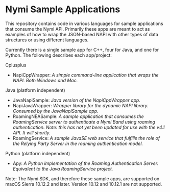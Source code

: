 # Nymi Sample Applications

This repository contains code in various languages for sample applications that consume the Nymi API.  Primarily these apps are meant to act as examples of how to wrap the JSON-based NAPI with other types of data structures or using different languages.

Currently there is a single sample app for C++, four for Java, and one for Python. The following describes each app/project:

Cplusplus  
-	NapiCppWrapper: *A simple command-line application that wraps the NAPI. Both Windows and Mac.*

Java (platform independent)
-	JavaNapiSample: *Java version of the NapiCppWrapper app.*
-	NapiJavaWrapper: *Wrapper library for the dynamic NAPI library. Consumed by the JavaNapiSample app.*
-	RoamingNEASample: *A sample application that consumes the RoamingService server to authenticate a Nymi Band using roaming authentication. Note: this has not yet been updated for use with the v4.1 API. It will shortly.*
-	RoamingService: *A sample JavaSE web service that fulfills the role of the Relying Party Server in the roaming authentication model.*

Python (platform independent)

- Apy: *A Python implementation of the Roaming Authentication Server.  Equivalent to the Java RoamingService project.*

Note: The Nymi SDK, and therefore these sample apps, are supported on macOS Sierra 10.12.2 and later. Version 10.12 and 10.12.1 are not supported.

